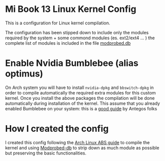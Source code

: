 # Mi Book 13 Linux Kernel Config

This is a configuration for Linux kernel compilation.

The configuration has been stipped down to include only the modules required by the system + some commond modules (es. ext2/ext4 ... ) the complete list of modules is included in the file [modprobed.db](https://github.com/postadelmaga/mibook13-linux-kernel-config/blob/master/modprobed.db) 

# Enable Nvidia Bumblebee (alias optimus)

On Arch system you will have to install `nvidia-dpkg` and `bbswitch-dpkg` in order to compile automatically the required extra modules for this custom kernel.
Once you install the above packages the compilation will be done automatically during installation of the kernel.
This assume that you already enabled Bumblebee on your system: this is a [good guide](https://antergos.com/wiki/hardware/graphics/bumblebee-for-nvidia-optimus/) by Antegos folks 


# How I created the config

I created this config following the [Arch Linux ABS guide](https://wiki.archlinux.org/index.php/Kernels/Arch_Build_System) to compile the kernel and using [Modprobed-db](https://wiki.archlinux.org/index.php/Modprobed-db) to strip down as much module as possible but preserving the basic functionalities.





